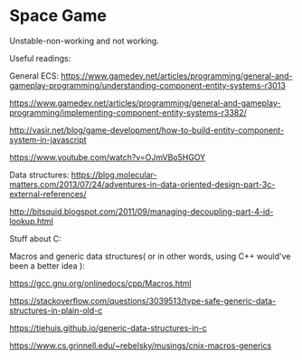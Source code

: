 # Space Game

Unstable-non-working and not working.

Useful readings: 

General ECS:
https://www.gamedev.net/articles/programming/general-and-gameplay-programming/understanding-component-entity-systems-r3013

https://www.gamedev.net/articles/programming/general-and-gameplay-programming/implementing-component-entity-systems-r3382/

http://vasir.net/blog/game-development/how-to-build-entity-component-system-in-javascript

https://www.youtube.com/watch?v=OJmVBo5HGOY

Data structures:
https://blog.molecular-matters.com/2013/07/24/adventures-in-data-oriented-design-part-3c-external-references/

http://bitsquid.blogspot.com/2011/09/managing-decoupling-part-4-id-lookup.html


Stuff about C:

Macros and generic data structures( or in other words, using C++ would've been a better idea ):

https://gcc.gnu.org/onlinedocs/cpp/Macros.html

https://stackoverflow.com/questions/3039513/type-safe-generic-data-structures-in-plain-old-c

https://tiehuis.github.io/generic-data-structures-in-c

https://www.cs.grinnell.edu/~rebelsky/musings/cnix-macros-generics
